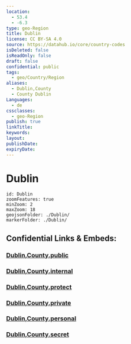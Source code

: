 ```yaml
---
location:
  - 53.4
  - -6.3
type: geo-Region
title: Dublin
license: CC BY-SA 4.0
source: https://datahub.io/core/country-codes
isDeleted: false
isReadOnly: false
draft: false
confidential: public
tags:
  - geo/Country/Region
aliases:
  - Dublin,County
  - County Dublin
Languages:
  - de
cssclasses:
  - geo-Region
publish: true
linkTitle: 
keywords: 
layout: 
publishDate: 
expiryDate:
---
```


# Dublin

```leaflet
id: Dublin
zoomFeatures: true 
minZoom: 2 
maxZoom: 18
geojsonFolder: ./Dublin/
markerFolder: ./Dublin/
```


## Confidential Links & Embeds: 

### [Dublin,County.public](/_public/\Earth\Continent\Europe\Europe~North\Ireland\Ireland,Provinces\LeinsterDublin,County.public.md) 

### [Dublin,County.internal](/_internal/\Earth\Continent\Europe\Europe~North\Ireland\Ireland,Provinces\LeinsterDublin,County.internal.md) 

### [Dublin,County.protect](/_protect/\Earth\Continent\Europe\Europe~North\Ireland\Ireland,Provinces\LeinsterDublin,County.protect.md) 

### [Dublin,County.private](/_private/\Earth\Continent\Europe\Europe~North\Ireland\Ireland,Provinces\LeinsterDublin,County.private.md) 

### [Dublin,County.personal](/_personal/\Earth\Continent\Europe\Europe~North\Ireland\Ireland,Provinces\LeinsterDublin,County.personal.md) 

### [Dublin,County.secret](/_secret/\Earth\Continent\Europe\Europe~North\Ireland\Ireland,Provinces\LeinsterDublin,County.secret.md)

